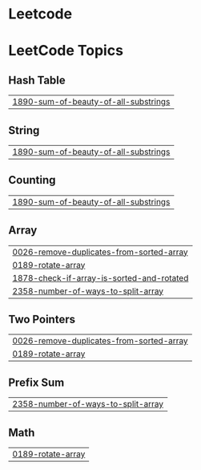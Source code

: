 # Leetcode
<!---LeetCode Topics Start-->
# LeetCode Topics
## Hash Table
|  |
| ------- |
| [1890-sum-of-beauty-of-all-substrings](https://github.com/yuktidave/Leetcode/tree/master/1890-sum-of-beauty-of-all-substrings) |
## String
|  |
| ------- |
| [1890-sum-of-beauty-of-all-substrings](https://github.com/yuktidave/Leetcode/tree/master/1890-sum-of-beauty-of-all-substrings) |
## Counting
|  |
| ------- |
| [1890-sum-of-beauty-of-all-substrings](https://github.com/yuktidave/Leetcode/tree/master/1890-sum-of-beauty-of-all-substrings) |
## Array
|  |
| ------- |
| [0026-remove-duplicates-from-sorted-array](https://github.com/yuktidave/Leetcode/tree/master/0026-remove-duplicates-from-sorted-array) |
| [0189-rotate-array](https://github.com/yuktidave/Leetcode/tree/master/0189-rotate-array) |
| [1878-check-if-array-is-sorted-and-rotated](https://github.com/yuktidave/Leetcode/tree/master/1878-check-if-array-is-sorted-and-rotated) |
| [2358-number-of-ways-to-split-array](https://github.com/yuktidave/Leetcode/tree/master/2358-number-of-ways-to-split-array) |
## Two Pointers
|  |
| ------- |
| [0026-remove-duplicates-from-sorted-array](https://github.com/yuktidave/Leetcode/tree/master/0026-remove-duplicates-from-sorted-array) |
| [0189-rotate-array](https://github.com/yuktidave/Leetcode/tree/master/0189-rotate-array) |
## Prefix Sum
|  |
| ------- |
| [2358-number-of-ways-to-split-array](https://github.com/yuktidave/Leetcode/tree/master/2358-number-of-ways-to-split-array) |
## Math
|  |
| ------- |
| [0189-rotate-array](https://github.com/yuktidave/Leetcode/tree/master/0189-rotate-array) |
<!---LeetCode Topics End-->
